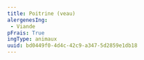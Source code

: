 ```yaml
---
title: Poitrine (veau)
alergenesIng:
 - Viande
pFrais: True
ingType: animaux
uuid: bd0449f0-4d4c-42c9-a347-5d2859e1db18
---
```

